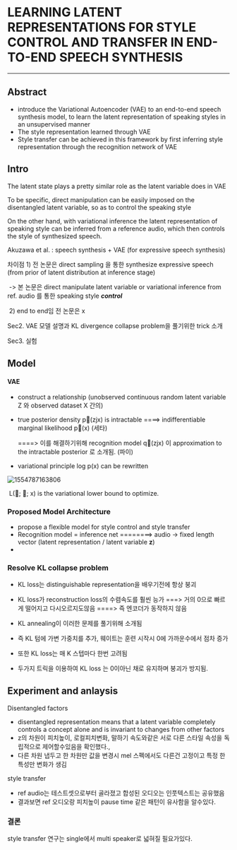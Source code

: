 # LEARNING LATENT REPRESENTATIONS FOR STYLE CONTROL AND TRANSFER IN END-TO-END SPEECH SYNTHESIS

----

## Abstract

* introduce the Variational Autoencoder (VAE) to an end-to-end speech synthesis model, to learn the latent representation of speaking styles in an unsupervised manner
* The style representation learned through VAE
* Style transfer can be achieved in this framework by first inferring style representation through the recognition network of VAE

## Intro

The latent state plays a pretty similar role as the latent variable does in VAE

To be specific, direct manipulation can be easily imposed on the disentangled latent variable, so as to control the speaking style

On the other hand, with variational inference the latent representation of speaking style can be inferred from a reference audio, which then controls the style of synthesized speech.





Akuzawa et al. : speech synthesis + VAE (for expressive speech synthesis)

차이점  1) 전 논문은 direct sampling 을 통한 synthesize expressive speech (from prior of latent distribution at inference stage)

​			-> 본 논문은 direct manipulate latent variable or variational inference from ref. audio 를 통한 speaking style ***control***

​             2) end to end임  전 논문은 x



Sec2. VAE 모델 설명과 KL divergence collapse problem을 풀기위한 trick 소개

Sec3.  실험



## Model

#### VAE

* construct a relationship   (unobserved continuous random latent variable Z  와 observed dataset X 간의)

* true posterior density p(zjx) is intractable ====> indifferentiable marginal likelihood p(x)             (세타)

  ====> 이를 해결하기위해  recognition model q(zjx) 이 approximation to the intractable posterior 로 소개됨.   (파이)

  

* variational principle log p(x) can be rewritten

![1554787163806](C:\Users\sanghun\AppData\Roaming\Typora\typora-user-images\1554787163806.png)

​					L(; ; x) is the variational lower bound to optimize.

### Proposed Model Architecture

* propose a flexible model for style control and style transfer
* Recognition model = inference net ========>      audio -> fixed length vector (latent representation / latent variable **z**)
* 

###  Resolve KL collapse problem

* KL loss는 distinguishable representation을 배우기전에 항상 붕괴

* KL loss가  reconstruction loss의 수렴속도를 훨씬 능가 ===> 거의 0으로 빠르게 떨어지고 다시오르지도않음 ====> 즉 엔코더가 동작하지 않음
* KL annealing이 이러한 문제를 풀기위해 소개됨
*  즉 KL 텀에 가변 가중치를 추가, 웨이트는 훈련 시작시 0에 가까운수에서 점차 증가
*  또한 KL loss는  매 K 스텝마다 한번 고려됨
* 두가지 트릭을 이용하여 KL loss 는 0이아닌 채로 유지하며 붕괴가 방지됨.



## Experiment and anlaysis

Disentangled factors

* disentangled representation means that a latent variable completely controls a concept alone and is invariant to changes from other factors
* z의 차원이 피치높이, 로컬피치변화, 말하기 속도와같은 서로 다른 스타일 속성을 독립적으로 제어할수있음을 확인했다.,
* 다른 차원 냅두고 한 차원만 값을 변경시 mel 스펙에서도 다른건 고정이고 특정 한 특성만 변화가 생김



style transfer

* ref audio는 테스트셋으로부터 골라졌고 합성된 오디오는 인풋텍스트는 공유했음
* 결과보면 ref 오디오랑 피치높이 pause time 같은 패턴이 유사함을 알수있다.



### 결론

style transfer 연구는 single에서 multi speaker로 넓혀질 필요가있다.

